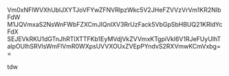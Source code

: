 Vm0xNFlWVXhUblJXYTJoVFYwZFNVRlpzWkc5V2JHeFZVVzVrVm1KR2NIbFdW
M1JQVmxaS2NsWnFWbFZXCmJIQnlXV3RrUzFack5VbGpSbHBUQ21KRldYcFdX
SEJEVkRKU1dGTnJhRTlXTTFKb1EyMVdjVkZVVmxKTgpiVkl6V1RJeFUyUlhT
alpOUlhSRVlsWmFlVmR0WXpsUVVXOUxZVEpPYndvS2RXVmwKCmVxbg==

tdw